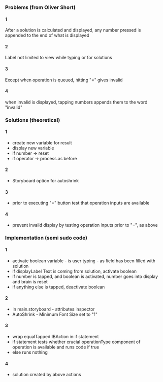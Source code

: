 
### Problems (from Oliver Short)
#### 1 
After a solution is calculated and displayed, any number pressed is appended to the end of what is displayed

#### 2 
Label not limited to view while typing or for solutions

#### 3 
Except when operation is queued, hitting "=" gives invalid

#### 4 
when invalid is displayed, tapping numbers appends them to the word "invalid"



### Solutions (theoretical)
#### 1
* create new variable for result 
* display new variable
* if number -> reset
* if operator -> process as before

#### 2
* Storyboard option for autoshrink

#### 3
* prior to executing "=" button test that operation inputs are available

#### 4 
* prevent invalid display by testing operation inputs prior to "=", as above



### Implementation (semi sudo code)
#### 1 
* activate boolean variable - is user typing - as field has been filled with solution
* if displayLabel Text is coming from solution, activate boolean
* if number is tapped, and boolean is activated, number goes into display and brain is reset
* if anything else is tapped, deactivate boolean

#### 2
* In main.storyboard - attributes inspector
* AutoShrink - Minimum Font Size set to "1"

#### 3
* wrap equalTapped IBAction in if statement
* if statement tests whether crucial operationType component of operation is available and runs code if true
* else runs nothing

#### 4
* solution created by above actions





